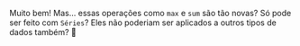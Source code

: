 Muito bem! Mas... essas operações como `max` e `sum` são tão novas? Só pode ser feito com `Séries`? Eles não poderiam ser aplicados a outros tipos de dados também? 🤔



